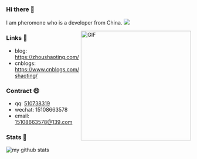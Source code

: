 ### Hi there 👋
I am pheromone who is a developer from China. ![](https://visitor-badge.glitch.me/badge?page_id=pheromone)

<img align="right" alt="GIF" src="https://media.giphy.com/media/SWoSkN6DxTszqIKEqv/giphy.gif" height="300" />

### Links 📌

- blog: [https://zhoushaoting.com/ ](https://zhoushaoting.com/ )
- cnblogs: [https://www.cnblogs.com/shaoting/  ](https://www.cnblogs.com/shaoting/  )

### Contract 😄

- qq: <a href="tencent://message/?uin=510738319&Site=-&Menu=yes" target="_blank">510738319</a>
- wechat: 15108663578
- email: 15108663578@139.com

### Stats 🌱

![my github stats](https://github-readme-stats.vercel.app/api?username=pheromone&show_icons=true&hide_border=true&hide=contribs,prs)
